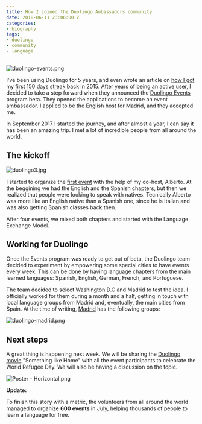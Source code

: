 ```yaml
---
title: How I joined the Duolingo Ambassadors community
date: 2018-06-11 23:06:00 Z
categories:
- biography
tags:
- duolingo
- community
- language
---
```


![duolingo-events.png](/uploads/duolingo-events.png)

I've been using Duolingo for 5 years, and even wrote an article on [how I got my first 150 days streak](https://medium.com/the-web-is-the-platform/how-i-got-a-150-days-streak-learning-german-on-duolingo-71b80cbeb5b6) back in 2015. After years of being an active user, I decided to take a step forward when they announced the [Duolingo Events](http://events.duolingo.com/) program beta. They opened the applications to become an event ambassador. I applied to be the English host for Madrid, and they accepted me.

In September 2017 I started the journey, and after almost a year, I can say it has been an amazing trip. I met a lot of incredible people from all around the world.

## The kickoff

![duolingo3.jpg](/uploads/duolingo3.jpg)

I started to organize the [first event](https://events.duolingo.com/events/details/duolingo-madrid-english-presents-madrid-english-group) with the help of my co-host, Alberto. At the beggining we had the English and the Spanish chapters, but then we realized that people were looking to speak with natives. Tecnically Alberto was more like an English native than a Spanish one, since he is Italian and was also getting Spanish classes back then.

After four events, we mixed both chapters and started with the Language Exchange Model.

## Working for Duolingo

Once the Events program was ready to get out of beta, the Duolingo team decided to experiment by empowering some special cities to have events every week. This can be done by having language chapters from the main learned languages: Spanish, English, German, French, and Portuguese.

The team decided to select Washington D.C and Madrid to test the idea. I officially worked for them during a month and a half, getting in touch with local language groups from Madrid and, eventually, the main cities from Spain. At the time of writing, [Madrid](https://events.duolingo.com/madrid/) has the following groups:

![duolingo-madrid.png](/uploads/duolingo-madrid.png)

## Next steps

A great thing is happening next week. We will be sharing the [Duolingo movie](duolingomovie.com) "Something like Home" with all the event participants to celebrate the World Refugee Day. We will also be having a discussion on the topic.

![Poster - Horizontal.png](/uploads/Poster%20-%20Horizontal.png)

**Update:**

To finish this story with a metric, the volunteers from all around the world managed to organize **600 events** in July, helping thousands of people to learn a language for free.